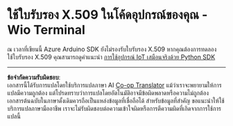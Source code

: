 <!--
CO_OP_TRANSLATOR_METADATA:
{
  "original_hash": "8a74f789f3c1bf41a13c007190360c19",
  "translation_date": "2025-08-27T21:57:33+00:00",
  "source_file": "2-farm/lessons/6-keep-your-plant-secure/wio-terminal-x509.md",
  "language_code": "th"
}
-->
# ใช้ใบรับรอง X.509 ในโค้ดอุปกรณ์ของคุณ - Wio Terminal

ณ เวลาที่เขียนนี้ Azure Arduino SDK ยังไม่รองรับใบรับรอง X.509 หากคุณต้องการทดลองใช้ใบรับรอง X.509 คุณสามารถดูคำแนะนำ [การใช้อุปกรณ์ IoT เสมือนจริงด้วย Python SDK](single-board-computer-x509.md)

---

**ข้อจำกัดความรับผิดชอบ**:  
เอกสารนี้ได้รับการแปลโดยใช้บริการแปลภาษา AI [Co-op Translator](https://github.com/Azure/co-op-translator) แม้ว่าเราจะพยายามให้การแปลมีความถูกต้อง แต่โปรดทราบว่าการแปลโดยอัตโนมัติอาจมีข้อผิดพลาดหรือความไม่ถูกต้อง เอกสารต้นฉบับในภาษาดั้งเดิมควรถือเป็นแหล่งข้อมูลที่เชื่อถือได้ สำหรับข้อมูลที่สำคัญ ขอแนะนำให้ใช้บริการแปลภาษามืออาชีพ เราจะไม่รับผิดชอบต่อความเข้าใจผิดหรือการตีความผิดที่เกิดจากการใช้การแปลนี้